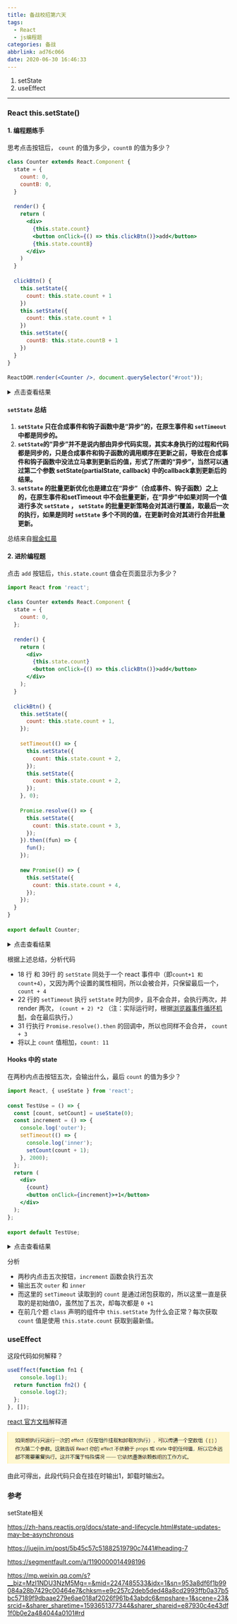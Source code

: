 ```yaml
---
title: 备战校招第六天
tags:
  - React
  - js编程题
categories: 备战
abbrlink: ad76c066
date: 2020-06-30 16:46:33
---
```


1. setState 
2. useEffect

***

<!-- more -->

### React this.setState()

#### 1. 编程题练手

思考点击按钮后， `count` 的值为多少，`countB` 的值为多少？

```jsx
class Counter extends React.Component {
  state = {
    count: 0,
    countB: 0,
  }

  render() {
    return (
      <div>
        {this.state.count}
        <button onClick={() => this.clickBtn()}>add</button>
        {this.state.countB}
      </div>
    )
  }

  clickBtn() {
    this.setState({
      count: this.state.count + 1
    })
    this.setState({
      count: this.state.count + 1
    })
    this.setState({
      countB: this.state.countB + 1
    })
  }
}

ReactDOM.render(<Counter />, document.querySelector("#root"));
```



<details> 
  <summary>点击查看结果</summary> 
  <pre>
    点击按钮执行完毕后，count: 1, countB: 1
	</pre> 
</details>



#### `setState` 总结 

1. **`setState` 只在合成事件和钩子函数中是“异步”的，在原生事件和 `setTimeout` 中都是同步的。**
2. **`setState`的“异步”并不是说内部由异步代码实现，其实本身执行的过程和代码都是同步的，只是合成事件和钩子函数的调用顺序在更新之前，导致在合成事件和钩子函数中没法立马拿到更新后的值，形式了所谓的“异步”，当然可以通过第二个参数 setState(partialState, callback) 中的callback拿到更新后的结果。**
3. **`setState` 的批量更新优化也是建立在“异步”（合成事件、钩子函数）之上的，在原生事件和setTimeout 中不会批量更新，在“异步”中如果对同一个值进行多次 `setState` ， `setState` 的批量更新策略会对其进行覆盖，取最后一次的执行，如果是同时 `setState` 多个不同的值，在更新时会对其进行合并批量更新。**

总结来自[掘金虹晨](https://juejin.im/post/5b45c57c51882519790c7441#heading-7)



#### **2. 进阶编程题**

点击 `add` 按钮后，`this.state.count` 值会在页面显示为多少？

```jsx
import React from 'react';

class Counter extends React.Component {
  state = {
    count: 0,
  };

  render() {
    return (
      <div>
        {this.state.count}
        <button onClick={() => this.clickBtn()}>add</button>
      </div>
    );
  }

  clickBtn() {
    this.setState({
      count: this.state.count + 1,
    });

    setTimeout(() => {
      this.setState({
        count: this.state.count + 2,
      });
      this.setState({
        count: this.state.count + 2,
      });
    }, 0);

    Promise.resolve(() => {
      this.setState({
        count: this.state.count + 3,
      });
    }).then((fun) => {
      fun();
    });

    new Promise(() => {
      this.setState({
        count: this.state.count + 4,
      });
    });
  }
}

export default Counter;
```

<details> 
  <summary>点击查看结果</summary> 
  <pre>
    点击按钮执行完毕后，count: 11
	</pre> 
</details>

根据上述总结，分析代码

- 18 行 和 39行 的 `setState`  同处于一个 react 事件中（即`count+1 和 count+4`），又因为两个设置的属性相同，所以会被合并，只保留最后一个，`count + 4`
- 22 行的 `setTimeout` 执行 `setState` 时为同步，且不会合并，会执行两次，并 render 两次， `(count + 2) *2` （注：实际运行时，根据[浏览器事件循环机制](https://popring.github.io/2020/06/24/%E5%A4%87%E6%88%98%E6%A0%A1%E6%8B%9B/%E5%A4%87%E6%88%98%E6%A0%A1%E6%8B%9B%E7%AC%AC%E4%B8%80%E5%A4%A9/#%E6%B5%8F%E8%A7%88%E5%99%A8%E5%92%8CNode-%E4%BA%8B%E4%BB%B6%E5%BE%AA%E7%8E%AF%E6%9C%BA%E5%88%B6%E5%8C%BA%E5%88%AB)，会在最后执行，）
- 31 行执行 `Promise.resolve().then` 的回调中，所以也同样不会合并， `count + 3` 
- 将以上 `count` 值相加，`count: 11`



#### Hooks 中的 state

在两秒内点击按钮五次，会输出什么，最后 `count` 的值为多少？

```jsx
import React, { useState } from 'react';

const TestUse = () => {
  const [count, setCount] = useState(0);
  const increment = () => {
    console.log('outer');
    setTimeout(() => {
      console.log('inner');
      setCount(count + 1);
    }, 2000);
  };
  return (
    <div>
      {count}
      <button onClick={increment}>+1</button>
    </div>
  );
};

export default TestUse;

```

<details> 
  <summary>点击查看结果</summary> 
  <br>
  <img src="https://raw.githubusercontent.com/popring/assets-repo/master/img/20200702200405.png" />
</details>

分析

- 两秒内点击五次按钮，`increment` 函数会执行五次
- 输出五次 `outer` 和  `inner`
- 而这里的 `setTimeout` 读取到的 `count` 是通过闭包获取的，所以这里一直是获取的是初始值0，虽然加了五次，却每次都是 `0 +1`
- 在前几个题 `class` 声明的组件中 `this.setState` 为什么会正常？每次获取 `count` 值是使用 `this.state.count` 获取到最新值。

### useEffect

这段代码如何解释？

```jsx
useEffect(function fn1 {
	console.log(1);
  return function fn2() {
    console.log(2);
  };
}, []); 
```

[react 官方文档](https://zh-hans.reactjs.org/docs/hooks-effect.html#tip-optimizing-performance-by-skipping-effects)解释道

![image-20200701114715247](https://raw.githubusercontent.com/popring/assets-repo/master/img/20200701114722.png)

由此可得出，此段代码只会在挂在时输出1，卸载时输出2。






### 参考



setState相关

https://zh-hans.reactjs.org/docs/state-and-lifecycle.html#state-updates-may-be-asynchronous

https://juejin.im/post/5b45c57c51882519790c7441#heading-7

https://segmentfault.com/a/1190000014498196

https://mp.weixin.qq.com/s?__biz=MzI1NDU3NzM5Mg==&mid=2247485533&idx=1&sn=953a8df6f1b99084a28b7429c00464e7&chksm=e9c257c2deb5ded48a8cd2993ffb0a37b5bc57189f9dbaae279e6ae018af2026f961b43abdc6&mpshare=1&scene=23&srcid=&sharer_sharetime=1593651377344&sharer_shareid=e87930c4e43df1f0b0e2a484044a0101#rd